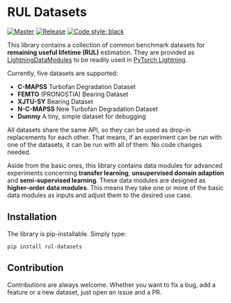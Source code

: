 # RUL Datasets

[![Master](https://github.com/tilman151/rul-datasets/actions/workflows/on_push.yaml/badge.svg)](https://github.com/tilman151/rul-datasets/actions/workflows/on_push.yaml)
[![Release](https://github.com/tilman151/rul-datasets/actions/workflows/on_release.yaml/badge.svg)](https://github.com/tilman151/rul-datasets/actions/workflows/on_release.yaml)
[![Code style: black](https://img.shields.io/badge/code%20style-black-000000.svg)](https://github.com/psf/black)

This library contains a collection of common benchmark datasets for **remaining useful lifetime (RUL)** estimation.
They are provided as [LightningDataModules](https://pytorch-lightning.readthedocs.io/en/stable/api/pytorch_lightning.core.LightningDataModule.html#pytorch_lightning.core.LightningDataModule) to be readily used in [PyTorch Lightning](https://pytorch-lightning.readthedocs.io/en/latest/).

Currently, five datasets are supported:

* **C-MAPSS** Turbofan Degradation Dataset
* **FEMTO** (PRONOSTIA) Bearing Dataset
* **XJTU-SY** Bearing Dataset
* **N-C-MAPSS** New Turbofan Degradation Dataset
* **Dummy** A tiny, simple dataset for debugging

All datasets share the same API, so they can be used as drop-in replacements for each other.
That means, if an experiment can be run with one of the datasets, it can be run with all of them.
No code changes needed.

Aside from the basic ones, this library contains data modules for advanced experiments concerning **transfer learning**, **unsupervised domain adaption** and **semi-supervised learning**.
These data modules are designed as **higher-order data modules**.
This means they take one or more of the basic data modules as inputs and adjust them to the desired use case.

## Installation

The library is pip-installable. Simply type:

```shell
pip install rul-datasets
```

## Contribution

Contributions are always welcome. Whether you want to fix a bug, add a feature or a new dataset, just open an issue and a PR.